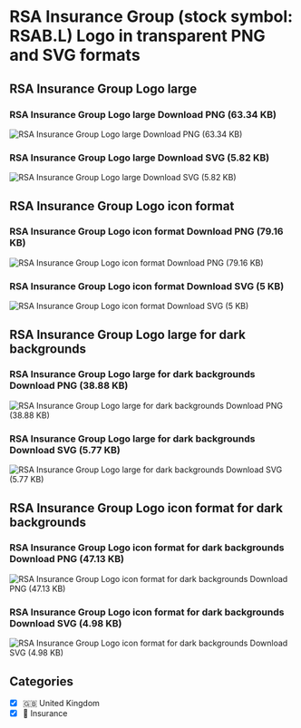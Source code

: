 # RSA Insurance Group (stock symbol: RSAB.L) Logo in transparent PNG and SVG formats

## RSA Insurance Group Logo large

### RSA Insurance Group Logo large Download PNG (63.34 KB)

![RSA Insurance Group Logo large Download PNG (63.34 KB)](/img/orig/RSAB.L_BIG-4ec0ac59.png)

### RSA Insurance Group Logo large Download SVG (5.82 KB)

![RSA Insurance Group Logo large Download SVG (5.82 KB)](/img/orig/RSAB.L_BIG-9876fe86.svg)

## RSA Insurance Group Logo icon format

### RSA Insurance Group Logo icon format Download PNG (79.16 KB)

![RSA Insurance Group Logo icon format Download PNG (79.16 KB)](/img/orig/RSAB.L-cab26c4f.png)

### RSA Insurance Group Logo icon format Download SVG (5 KB)

![RSA Insurance Group Logo icon format Download SVG (5 KB)](/img/orig/RSAB.L-3488a2b3.svg)

## RSA Insurance Group Logo large for dark backgrounds

### RSA Insurance Group Logo large for dark backgrounds Download PNG (38.88 KB)

![RSA Insurance Group Logo large for dark backgrounds Download PNG (38.88 KB)](/img/orig/RSAB.L_BIG.D-d9f95cfa.png)

### RSA Insurance Group Logo large for dark backgrounds Download SVG (5.77 KB)

![RSA Insurance Group Logo large for dark backgrounds Download SVG (5.77 KB)](/img/orig/RSAB.L_BIG.D-cabfb237.svg)

## RSA Insurance Group Logo icon format for dark backgrounds

### RSA Insurance Group Logo icon format for dark backgrounds Download PNG (47.13 KB)

![RSA Insurance Group Logo icon format for dark backgrounds Download PNG (47.13 KB)](/img/orig/RSAB.L.D-37acffaa.png)

### RSA Insurance Group Logo icon format for dark backgrounds Download SVG (4.98 KB)

![RSA Insurance Group Logo icon format for dark backgrounds Download SVG (4.98 KB)](/img/orig/RSAB.L.D-27760b40.svg)



## Categories
- [x] 🇬🇧 United Kingdom
- [x] 🏦 Insurance
